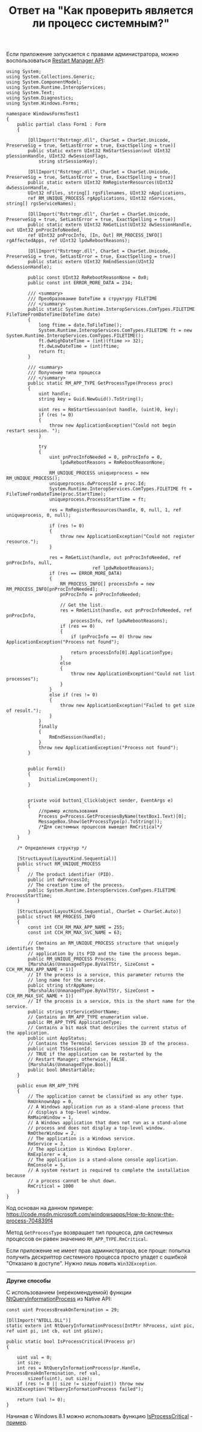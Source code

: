 ﻿---
title: "Ответ на \"Как проверить является ли процесс системным?\""
se.owner.user_id: 240512
se.owner.display_name: "MSDN.WhiteKnight"
se.owner.link: "https://ru.stackoverflow.com/users/240512/msdn-whiteknight"
se.answer_id: 758249
se.question_id: 758190
se.post_type: answer
se.is_accepted: True
---
<p>Если приложение запускается с правами администратора, можно воспользоваться <a href="https://msdn.microsoft.com/en-us/library/windows/desktop/aa373646(v=vs.85).aspx" rel="nofollow noreferrer">Restart Manager API</a>:</p>

<pre><code>using System;
using System.Collections.Generic;
using System.ComponentModel;
using System.Runtime.InteropServices;
using System.Text;
using System.Diagnostics;
using System.Windows.Forms;

namespace WindowsFormsTest1
{
    public partial class Form1 : Form
    {

        [DllImport("Rstrtmgr.dll", CharSet = CharSet.Unicode, PreserveSig = true, SetLastError = true, ExactSpelling = true)]
        public static extern UInt32 RmStartSession(out UInt32 pSessionHandle, UInt32 dwSessionFlags,
            string strSessionKey);

        [DllImport("Rstrtmgr.dll", CharSet = CharSet.Unicode, PreserveSig = true, SetLastError = true, ExactSpelling = true)]
        public static extern UInt32 RmRegisterResources(UInt32 dwSessionHandle,
        UInt32 nFiles, string[] rgsFilenames, UInt32 nApplications,
        ref RM_UNIQUE_PROCESS rgApplications, UInt32 nServices, string[] rgsServiceNames);

        [DllImport("Rstrtmgr.dll", CharSet = CharSet.Unicode, PreserveSig = true, SetLastError = true, ExactSpelling = true)]
        public static extern UInt32 RmGetList(UInt32 dwSessionHandle, out UInt32 pnProcInfoNeeded,
        ref UInt32 pnProcInfo, [In, Out] RM_PROCESS_INFO[] rgAffectedApps, ref UInt32 lpdwRebootReasons);

        [DllImport("Rstrtmgr.dll", CharSet = CharSet.Unicode, PreserveSig = true, SetLastError = true, ExactSpelling = true)]
        public static extern UInt32 RmEndSession(UInt32 dwSessionHandle);

        public const UInt32 RmRebootReasonNone = 0x0;
        public const int ERROR_MORE_DATA = 234;

        /// &lt;summary&gt;
        /// Преобразование DateTime в структуру FILETIME 
        /// &lt;/summary&gt;        
        public static System.Runtime.InteropServices.ComTypes.FILETIME FileTimeFromDateTime(DateTime date)
        {
            long ftime = date.ToFileTime();
            System.Runtime.InteropServices.ComTypes.FILETIME ft = new System.Runtime.InteropServices.ComTypes.FILETIME();
            ft.dwHighDateTime = (int)(ftime &gt;&gt; 32);
            ft.dwLowDateTime = (int)ftime;
            return ft;
        }

        /// &lt;summary&gt;
        /// Получение типа процесса
        /// &lt;/summary&gt;        
        public static RM_APP_TYPE GetProcessType(Process proc)
        {
            uint handle;
            string key = Guid.NewGuid().ToString();            

            uint res = RmStartSession(out handle, (uint)0, key);
            if (res != 0)
            {
                throw new ApplicationException("Could not begin restart session. ");
            }

            try
            {                
                uint pnProcInfoNeeded = 0, pnProcInfo = 0,
                    lpdwRebootReasons = RmRebootReasonNone;

                RM_UNIQUE_PROCESS uniqueprocess = new RM_UNIQUE_PROCESS();
                uniqueprocess.dwProcessId = proc.Id;
                System.Runtime.InteropServices.ComTypes.FILETIME ft = FileTimeFromDateTime(proc.StartTime);
                uniqueprocess.ProcessStartTime = ft;

                res = RmRegisterResources(handle, 0, null, 1, ref uniqueprocess, 0, null);

                if (res != 0)
                {
                    throw new ApplicationException("Could not register resource.");
                }

                res = RmGetList(handle, out pnProcInfoNeeded, ref pnProcInfo, null,
                                ref lpdwRebootReasons);
                if (res == ERROR_MORE_DATA)
                {
                    RM_PROCESS_INFO[] processInfo = new RM_PROCESS_INFO[pnProcInfoNeeded];
                    pnProcInfo = pnProcInfoNeeded;

                    // Get the list. 
                    res = RmGetList(handle, out pnProcInfoNeeded, ref pnProcInfo,
                        processInfo, ref lpdwRebootReasons);
                    if (res == 0)
                    {
                        if (pnProcInfo == 0) throw new ApplicationException("Process not found");

                        return processInfo[0].ApplicationType;
                    }
                    else
                    {
                        throw new ApplicationException("Could not list processes");
                    }
                }
                else if (res != 0)
                {
                    throw new ApplicationException("Failed to get size of result.");
                }
            }
            finally
            {
                RmEndSession(handle);
            }
            throw new ApplicationException("Process not found");
        }


        public Form1()
        {
            InitializeComponent();                
        }               


        private void button1_Click(object sender, EventArgs e)
        {
            //пример использования                            
            Process p=Process.GetProcessesByName(textBox1.Text)[0];
            MessageBox.Show(GetProcessType(p).ToString());
            /*Для системных процессов выведет RmCritical*/
        }        
    }

    /* Определения структур */

    [StructLayout(LayoutKind.Sequential)]
    public struct RM_UNIQUE_PROCESS
    {
        // The product identifier (PID). 
        public int dwProcessId;
        // The creation time of the process. 
        public System.Runtime.InteropServices.ComTypes.FILETIME ProcessStartTime;
    }

    [StructLayout(LayoutKind.Sequential, CharSet = CharSet.Auto)]
    public struct RM_PROCESS_INFO
    {
        const int CCH_RM_MAX_APP_NAME = 255;
        const int CCH_RM_MAX_SVC_NAME = 63;

        // Contains an RM_UNIQUE_PROCESS structure that uniquely identifies the 
        // application by its PID and the time the process began. 
        public RM_UNIQUE_PROCESS Process;
        [MarshalAs(UnmanagedType.ByValTStr, SizeConst = CCH_RM_MAX_APP_NAME + 1)]
        // If the process is a service, this parameter returns the  
        // long name for the service. 
        public string strAppName;
        [MarshalAs(UnmanagedType.ByValTStr, SizeConst = CCH_RM_MAX_SVC_NAME + 1)]
        // If the process is a service, this is the short name for the service. 
        public string strServiceShortName;
        // Contains an RM_APP_TYPE enumeration value. 
        public RM_APP_TYPE ApplicationType;
        // Contains a bit mask that describes the current status of the application. 
        public uint AppStatus;
        // Contains the Terminal Services session ID of the process. 
        public uint TSSessionId;
        // TRUE if the application can be restarted by the  
        // Restart Manager; otherwise, FALSE. 
        [MarshalAs(UnmanagedType.Bool)]
        public bool bRestartable;
    }

    public enum RM_APP_TYPE
    {
        // The application cannot be classified as any other type. 
        RmUnknownApp = 0,
        // A Windows application run as a stand-alone process that 
        // displays a top-level window. 
        RmMainWindow = 1,
        // A Windows application that does not run as a stand-alone 
        // process and does not display a top-level window. 
        RmOtherWindow = 2,
        // The application is a Windows service. 
        RmService = 3,
        // The application is Windows Explorer. 
        RmExplorer = 4,
        // The application is a stand-alone console application. 
        RmConsole = 5,
        // A system restart is required to complete the installation because 
        // a process cannot be shut down. 
        RmCritical = 1000
    }
}
</code></pre>

<p>Код основан на данном примере: <a href="https://code.msdn.microsoft.com/windowsapps/How-to-know-the-process-704839f4" rel="nofollow noreferrer">https://code.msdn.microsoft.com/windowsapps/How-to-know-the-process-704839f4</a></p>

<p>Метод <code>GetProcessType</code> возвращает тип процесса, для системных процессов он равен значению <code>RM_APP_TYPE.RmCritical</code>.</p>

<p>Если приложение не имеет прав администратора, все проще: попытка получить дескриптор системного процесса просто упадет с ошибкой "Отказано в доступе". Нужно лишь ловить <code>Win32Exception</code>.</p>

<hr>

<p><strong>Другие способы</strong></p>

<p>С использованием (нерекомендуемой) функции <a href="https://msdn.microsoft.com/en-us/library/windows/desktop/ms684280%28v=vs.85%29.aspx?f=255&amp;MSPPError=-2147217396" rel="nofollow noreferrer">NtQueryInformationProcess</a> из Native API:</p>

<pre><code>const uint ProcessBreakOnTermination = 29;

[DllImport("NTDLL.DLL")]
static extern int NtQueryInformationProcess(IntPtr hProcess, uint pic,
ref uint pi, int cb, out int pSize);

public static bool IsProcessCritical(Process pr)
{

    uint val = 0;
    int size;
    int res = NtQueryInformationProcess(pr.Handle, ProcessBreakOnTermination, ref val,
        sizeof(uint), out size);
    if (res != 0 || size != sizeof(uint)) throw new Win32Exception("NtQueryInformationProcess failed");

    return (val != 0);
}
</code></pre>

<p>Начиная с Windows 8.1 можно использовать функцию <a href="https://msdn.microsoft.com/en-us/library/windows/desktop/dn386160%28v=vs.85%29.aspx?f=255&amp;MSPPError=-2147217396" rel="nofollow noreferrer">IsProcessCritical</a> - <a href="https://ru.stackoverflow.com/questions/831381/%D0%9D%D0%B5-%D0%BD%D0%B0%D0%B9%D0%B4%D0%B5%D0%BD%D0%B0-%D1%84%D1%83%D0%BD%D0%BA%D1%86%D0%B8%D1%8F-%D0%B8%D0%B7-ntdll-dll">пример</a>.</p>
